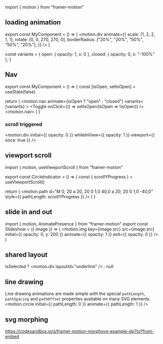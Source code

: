 import { motion } from "framer-motion"

## loading animation

export const MyComponent = () => (
<motion.div
animate={{
      scale: [1, 2, 2, 1, 1],
      rotate: [0, 0, 270, 270, 0],
      borderRadius: ["20%", "20%", "50%", "50%", "20%"],
    }}
/>
)

const variants = {
open: { opacity: 1, x: 0 },
closed: { opacity: 0, x: "-100%" },
}

## Nav

export const MyComponent = () => {
const [isOpen, setIsOpen] = useState(false)

return (
<motion.nav
animate={isOpen ? "open" : "closed"}
variants={variants} >
<Toggle onClick={() => setIsOpen(isOpen => !isOpen)} />
<Items />
</motion.nav>
)
}

### scroll triggered

<motion.div
initial={{ opacity: 0 }}
whileInView={{ opacity: 1 }}
viewport={{ once: true }}
/>

## viewport scroll

import { motion, useViewportScroll } from "framer-motion"

export const CircleIndicator = () => {
const { scrollYProgress } = useViewportScroll()

return (
<motion.path
d="M 0, 20 a 20, 20 0 1,0 40,0 a 20, 20 0 1,0 -40,0"
style={{ pathLength: scrollYProgress }}
/>
)
}

## slide in and out

import { motion, AnimatePresence } from "framer-motion"
export const Slideshow = ({ image }) => (
<AnimatePresence>
<motion.img
key={image.src}
src={image.src}
initial={{ opacity: 0, y: 200 }}
animate={{ opacity: 1 }}
exit={{ opacity: 0 }}
/>
</AnimatePresence>
)

## shared layout

isSelected ? <motion.div layoutId="underline" /> : null

## line drawing

Line drawing animations are made simple with the special `pathLength`, `pathSpacing` and `pathOffset` properties available on many SVG elements.
<motion.circle
initial={{ pathLength: 0 }}
animate={{ pathLength: 1 }}
/>

## svg morphing

https://codesandbox.io/s/framer-motion-morphsvg-example-dp7to?from-embed
